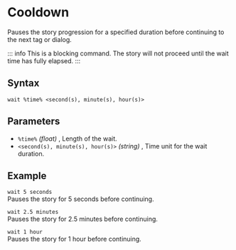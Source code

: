 # Cooldown

Pauses the story progression for a specified duration before continuing to the next tag or dialog.

::: info
This is a blocking command. The story will not proceed until the wait time has fully elapsed.
:::

## Syntax

`wait %time% <second(s), minute(s), hour(s)>`

## Parameters

- `%time%` _(float)_ , Length of the wait.
- `<second(s), minute(s), hour(s)>` _(string)_ , Time unit for the wait duration.

## Example

`wait 5 seconds`  
Pauses the story for 5 seconds before continuing.

`wait 2.5 minutes`  
Pauses the story for 2.5 minutes before continuing.

`wait 1 hour`  
Pauses the story for 1 hour before continuing.
